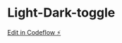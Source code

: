 # Light-Dark-toggle

[Edit in Codeflow ⚡️](https://stackblitz.com/~/github.com/DariaSibova/Light-Dark-toggle)